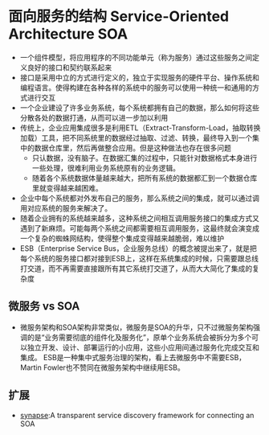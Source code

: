 # 面向服务的结构 Service-Oriented Architecture SOA

* 一个组件模型，将应用程序的不同功能单元（称为服务）通过这些服务之间定义良好的接口和契约联系起来
* 接口是采用中立的方式进行定义的，独立于实现服务的硬件平台、操作系统和编程语言。使得构建在各种各样的系统中的服务可以使用一种统一和通用的方式进行交互
* 一个企业建设了许多业务系统，每个系统都拥有自己的数据，那么如何将这些分散各处的数据打通，从而可以进一步加以利用
* 传统上，企业应用集成很多是利用ETL（Extract-Transform-Load，抽取转换加载）工具，把不同系统里的数据经过抽取、过滤、转换，最终导入到一个集中的数据仓库里，然后再做整合应用。但是这种做法也存在很多问题
  - 只认数据，没有脑子。在数据汇集的过程中，只能针对数据格式本身进行一些处理，很难利用业务系统原有的业务逻辑。
  - 随着各个系统数据体量越来越大，把所有系统的数据都汇到一个数据仓库里就变得越来越困难。
* 企业中每个系统都对外发布自己的服务，那么系统之间的集成，就可以通过调用对应系统的服务来解决了。
* 随着企业拥有的系统越来越多，这种系统之间相互调用服务接口的集成方式又遇到了新麻烦。可能每两个系统之间都需要相互调用服务，这最终就会演变成一个复杂的蜘蛛网结构，使得整个集成变得越来越脆弱，难以维护
* ESB（Enterprise Service Bus，企业服务总线）的概念被提出来了，就是把每个系统的服务接口都对接到ESB上，这样在系统集成的时候，只需要跟总线打交道，而不再需要直接跟所有其它系统打交道了，从而大大简化了集成的复杂度

## 微服务 vs SOA

* 微服务架构和SOA架构非常类似，微服务是SOA的升华，只不过微服务架构强调的是“业务需要彻底的组件化及服务化”，原单个业务系统会被拆分为多个可以独立开发、设计、部署运行的小应用，这些小应用间通过服务化完成交互和集成。
ESB是一种集中式服务治理的架构，看上去微服务中不需要ESB，Martin Fowler也不赞同在微服务架构中继续用ESB。

## 扩展

* [synapse](https://github.com/airbnb/synapse):A transparent service discovery framework for connecting an SOA
